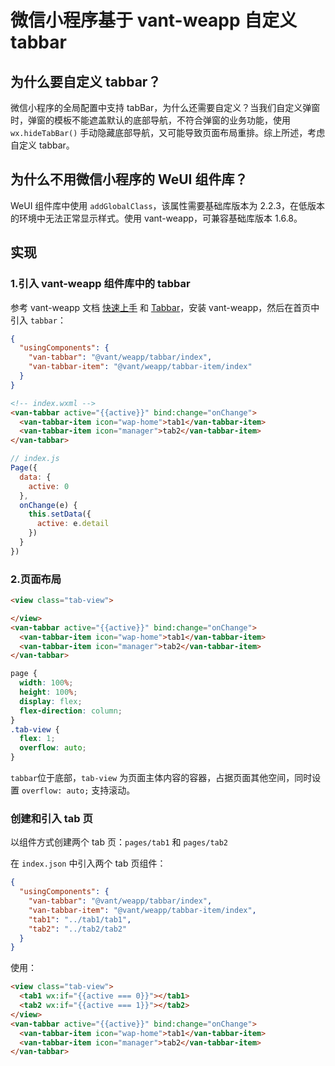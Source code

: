 # 微信小程序基于 vant-weapp 自定义 tabbar

## 为什么要自定义 tabbar？

微信小程序的全局配置中支持 tabBar，为什么还需要自定义？当我们自定义弹窗时，弹窗的模板不能遮盖默认的底部导航，不符合弹窗的业务功能，使用 `wx.hideTabBar()` 手动隐藏底部导航，又可能导致页面布局重排。综上所述，考虑自定义 tabbar。

## 为什么不用微信小程序的 WeUI 组件库？

WeUI 组件库中使用 `addGlobalClass`，该属性需要基础库版本为 2.2.3，在低版本的环境中无法正常显示样式。使用 vant-weapp，可兼容基础库版本 1.6.8。

## 实现

### 1.引入 vant-weapp 组件库中的 tabbar

参考 vant-weapp 文档 [快速上手](https://vant-contrib.gitee.io/vant-weapp/#/quickstart) 和 [Tabbar](https://vant-contrib.gitee.io/vant-weapp/#/tabbar)，安装 vant-weapp，然后在首页中引入 `tabbar`：

```json
{
  "usingComponents": {
    "van-tabbar": "@vant/weapp/tabbar/index",
    "van-tabbar-item": "@vant/weapp/tabbar-item/index"
  }
}
```

```html
<!-- index.wxml -->
<van-tabbar active="{{active}}" bind:change="onChange">
  <van-tabbar-item icon="wap-home">tab1</van-tabbar-item>
  <van-tabbar-item icon="manager">tab2</van-tabbar-item>
</van-tabbar>
```

```js
// index.js
Page({
  data: {
    active: 0
  },
  onChange(e) {
    this.setData({
      active: e.detail
    })
  }
})
```

### 2.页面布局

```html
<view class="tab-view">

</view>
<van-tabbar active="{{active}}" bind:change="onChange">
  <van-tabbar-item icon="wap-home">tab1</van-tabbar-item>
  <van-tabbar-item icon="manager">tab2</van-tabbar-item>
</van-tabbar>
```

```css
page {
  width: 100%;
  height: 100%;
  display: flex;
  flex-direction: column;
}
.tab-view {
  flex: 1;
  overflow: auto;
}
```

`tabbar`位于底部，`tab-view` 为页面主体内容的容器，占据页面其他空间，同时设置 `overflow: auto;` 支持滚动。

### 创建和引入 tab 页

以组件方式创建两个 tab 页：`pages/tab1` 和 `pages/tab2`

在 `index.json` 中引入两个 tab 页组件：

```json
{
  "usingComponents": {
    "van-tabbar": "@vant/weapp/tabbar/index",
    "van-tabbar-item": "@vant/weapp/tabbar-item/index",
    "tab1": "../tab1/tab1",
    "tab2": "../tab2/tab2"
  }
}
```

使用：

```html
<view class="tab-view">
  <tab1 wx:if="{{active === 0}}"></tab1>
  <tab2 wx:if="{{active === 1}}"></tab2>
</view>
<van-tabbar active="{{active}}" bind:change="onChange">
  <van-tabbar-item icon="wap-home">tab1</van-tabbar-item>
  <van-tabbar-item icon="manager">tab2</van-tabbar-item>
</van-tabbar>